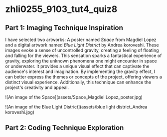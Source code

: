 # zhli0255_9103_tut4_quiz8

## Part 1: Imaging Technique Inspiration

I have selected two artworks: A poster named *Space* from Magdiel Lopez and a digital artwork named *Blue Light District* by Andrea koroveshi. These images evoke a sense of uncontrolled gravity, creating a feeling of floating and falling for the viewers. This sensation sparks a fantastical experience of gravity, exploring the unknown phenomena one might encounter in space or underwater. It provides a unique visual effect that can captivate the audience's interest and imagination. By implementing the gravity effect, I can better express the themes or concepts of the project, offering viewers a distinct visual experience. Additionally, this technique can enhance the project's creativity and appeal.

![An image of the Space](assets/Space_Magdiel Lopez_poster.jpg)

![An image of the Blue Light District](assets/blue light district_Andrea koroveshi.jpg)

## Part 2: Coding Technique Exploration